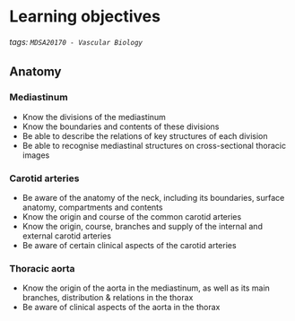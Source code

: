 # Learning objectives
###### tags: `MDSA20170 - Vascular Biology`

## Anatomy
### Mediastinum
- Know the divisions of the mediastinum
- Know the boundaries and contents of these divisions
- Be able to describe the relations of key structures of each division
- Be able to recognise mediastinal structures on cross-sectional thoracic images

### Carotid arteries
- Be aware of the anatomy of the neck, including its boundaries, surface anatomy, compartments and contents
- Know the origin and course of the common carotid arteries
- Know the origin, course, branches and supply of the internal and external carotid arteries
- Be aware of certain clinical aspects of the carotid arteries

### Thoracic aorta
- Know the origin of the aorta in the mediastinum, as well as its main branches, distribution & relations in the thorax
- Be aware of clinical aspects of the aorta in the thorax
